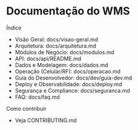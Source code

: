 # Documentação do WMS

Índice
- Visão Geral: docs/visao-geral.md
- Arquitetura: docs/arquitetura.md
- Módulos de Negócio: docs/modulos.md
- API: docs/api/README.md
- Dados e Modelagem: docs/dados.md
- Operação (Celular/RF): docs/operacao.md
- Guia do Desenvolvedor: docs/dev/guia-dev.md
- Deploy e Observabilidade: docs/deploy.md
- Segurança e Compliance: docs/seguranca.md
- FAQ: docs/faq.md

Como contribuir
- Veja CONTRIBUTING.md
